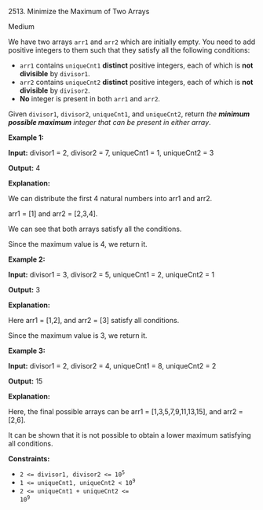 2513\. Minimize the Maximum of Two Arrays

Medium

We have two arrays `arr1` and `arr2` which are initially empty. You need to add positive integers to them such that they satisfy all the following conditions:

*   `arr1` contains `uniqueCnt1` **distinct** positive integers, each of which is **not divisible** by `divisor1`.
*   `arr2` contains `uniqueCnt2` **distinct** positive integers, each of which is **not divisible** by `divisor2`.
*   **No** integer is present in both `arr1` and `arr2`.

Given `divisor1`, `divisor2`, `uniqueCnt1`, and `uniqueCnt2`, return _the **minimum possible maximum** integer that can be present in either array_.

**Example 1:**

**Input:** divisor1 = 2, divisor2 = 7, uniqueCnt1 = 1, uniqueCnt2 = 3

**Output:** 4

**Explanation:**

We can distribute the first 4 natural numbers into arr1 and arr2. 

arr1 = [1] and arr2 = [2,3,4]. 

We can see that both arrays satisfy all the conditions. 

Since the maximum value is 4, we return it.

**Example 2:**

**Input:** divisor1 = 3, divisor2 = 5, uniqueCnt1 = 2, uniqueCnt2 = 1

**Output:** 3

**Explanation:** 

Here arr1 = [1,2], and arr2 = [3] satisfy all conditions. 

Since the maximum value is 3, we return it.

**Example 3:**

**Input:** divisor1 = 2, divisor2 = 4, uniqueCnt1 = 8, uniqueCnt2 = 2

**Output:** 15

**Explanation:** 

Here, the final possible arrays can be arr1 = [1,3,5,7,9,11,13,15], and arr2 = [2,6]. 

It can be shown that it is not possible to obtain a lower maximum satisfying all conditions.

**Constraints:**

*   <code>2 <= divisor1, divisor2 <= 10<sup>5</sup></code>
*   <code>1 <= uniqueCnt1, uniqueCnt2 < 10<sup>9</sup></code>
*   <code>2 <= uniqueCnt1 + uniqueCnt2 <= 10<sup>9</sup></code>